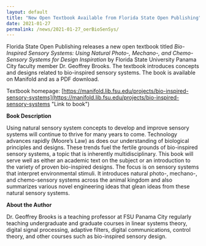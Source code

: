```yaml
---
layout: default
title: "New Open Textbook Available from Florida State Open Publishing"
date: 2021-01-27
permalink: /news/2021-01-27_oerBioSenSys/
---
```


Florida State Open Publishing releases a new open textbook titled *Bio-Inspired Sensory Systems: Using Natural Photo-, Mechano-, and Chemo-Sensory Systems for Design Inspiration* by Florida State University Panama City faculty member Dr. Geoffrey Brooks. The textbook introduces concepts and designs related to bio-inspired sensory systems. The book is available on Manifold and as a PDF download. 

Textbook homepage: [https://manifold.lib.fsu.edu/projects/bio-inspired-sensory-systems](https://manifold.lib.fsu.edu/projects/bio-inspired-sensory-systems "Link to book")

**Book Description** 

Using natural sensory system concepts to develop and improve sensory systems will continue to thrive for many years to come. Technology advances rapidly (Moore’s Law) as does our understanding of biological principles and designs. These trends fuel the fertile grounds of bio-inspired sensory systems, a topic that is inherently multidisciplinary. This book will serve well as either an academic text on the subject or an introduction to the variety of proven bio-inspired designs. The focus is on sensory systems that interpret environmental stimuli. It introduces natural photo-, mechano-, and chemo-sensory systems across the animal kingdom and also summarizes various novel engineering ideas that glean ideas from these natural sensory systems.

**About the Author**

Dr. Geoffrey Brooks is a teaching professor at FSU Panama City regularly teaching undergraduate and graduate courses in linear systems theory, digital signal processing, adaptive filters, digital communications, control theory, and other courses such as bio-inspired sensory design.
